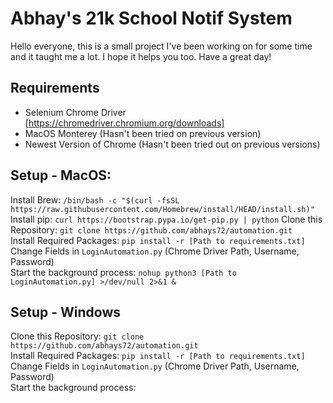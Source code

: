 # Abhay's 21k School Notif System
Hello everyone, this is a small project I've been working on for some time and it taught me a lot. I hope it helps you too.
Have a great day!

## Requirements
- Selenium Chrome Driver [https://chromedriver.chromium.org/downloads]
- MacOS Monterey (Hasn't been tried on previous version)
- Newest Version of Chrome (Hasn't been tried out on previous versions)

## Setup - MacOS:

Install Brew: `/bin/bash -c "$(curl -fsSL https://raw.githubusercontent.com/Homebrew/install/HEAD/install.sh)"` <br>
Install pip: `curl https://bootstrap.pypa.io/get-pip.py | python`
Clone this Repository: `git clone https://github.com/abhays72/automation.git` <br>
Install Required Packages: `pip install -r [Path to requirements.txt]` <br>
Change Fields in `LoginAutomation.py` (Chrome Driver Path, Username, Password) <br>
Start the background process: `nohup python3 [Path to LoginAutomation.py] >/dev/null 2>&1 &`

## Setup - Windows

Clone this Repository: `git clone https://github.com/abhays72/automation.git` <br>
Install Required Packages: `pip install -r [Path to requirements.txt]` <br>
Change Fields in `LoginAutomation.py` (Chrome Driver Path, Username, Password) <br>
Start the background process: 